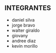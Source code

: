 ## INTEGRANTES

* daniel silva
* jorge bravo
* walter giraldo
* giovany
* andree diaz
* kevin morillo